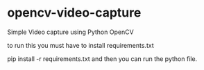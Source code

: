 # opencv-video-capture
Simple Video capture using Python OpenCV 


to run this you must have to install requirements.txt

pip install -r requirements.txt and then you can run the python file.
